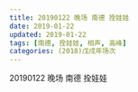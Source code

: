 ```yaml
---
title: 20190122 晚场 南德 拴娃娃
date: 2019-01-22
updated: 2019-01-22
tags: [南德, 拴娃娃, 相声, 高峰]
categories: (2018)戊戌年场次 
---
```

20190122 晚场 南德 拴娃娃

